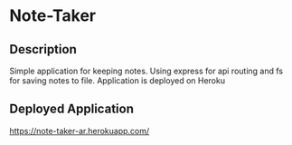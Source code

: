 # Note-Taker

## Description
Simple application for keeping notes. Using express for api routing and fs for saving notes to file. Application is deployed on Heroku

## Deployed Application
https://note-taker-ar.herokuapp.com/
